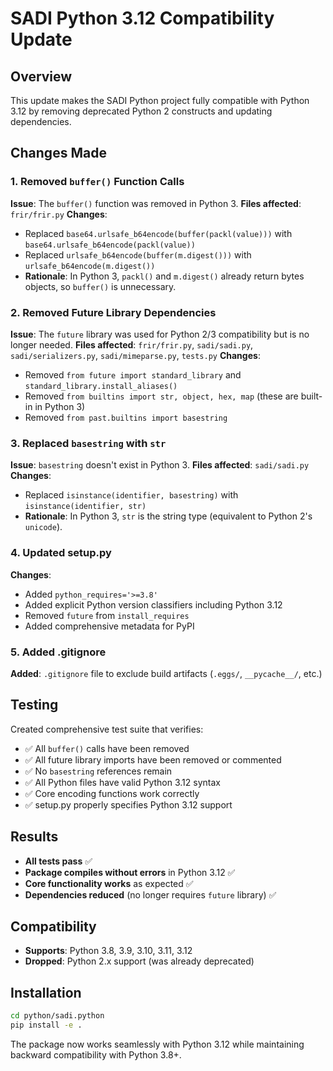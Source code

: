# SADI Python 3.12 Compatibility Update

## Overview
This update makes the SADI Python project fully compatible with Python 3.12 by removing deprecated Python 2 constructs and updating dependencies.

## Changes Made

### 1. Removed `buffer()` Function Calls
**Issue**: The `buffer()` function was removed in Python 3.
**Files affected**: `frir/frir.py`
**Changes**: 
- Replaced `base64.urlsafe_b64encode(buffer(packl(value)))` with `base64.urlsafe_b64encode(packl(value))`
- Replaced `urlsafe_b64encode(buffer(m.digest()))` with `urlsafe_b64encode(m.digest())`
- **Rationale**: In Python 3, `packl()` and `m.digest()` already return bytes objects, so `buffer()` is unnecessary.

### 2. Removed Future Library Dependencies
**Issue**: The `future` library was used for Python 2/3 compatibility but is no longer needed.
**Files affected**: `frir/frir.py`, `sadi/sadi.py`, `sadi/serializers.py`, `sadi/mimeparse.py`, `tests.py`
**Changes**:
- Removed `from future import standard_library` and `standard_library.install_aliases()`
- Removed `from builtins import str, object, hex, map` (these are built-in in Python 3)
- Removed `from past.builtins import basestring`

### 3. Replaced `basestring` with `str`
**Issue**: `basestring` doesn't exist in Python 3.
**Files affected**: `sadi/sadi.py`
**Changes**: 
- Replaced `isinstance(identifier, basestring)` with `isinstance(identifier, str)`
- **Rationale**: In Python 3, `str` is the string type (equivalent to Python 2's `unicode`).

### 4. Updated setup.py
**Changes**:
- Added `python_requires='>=3.8'`
- Added explicit Python version classifiers including Python 3.12
- Removed `future` from `install_requires`
- Added comprehensive metadata for PyPI

### 5. Added .gitignore
**Added**: `.gitignore` file to exclude build artifacts (`.eggs/`, `__pycache__/`, etc.)

## Testing
Created comprehensive test suite that verifies:
- ✅ All `buffer()` calls have been removed
- ✅ All future library imports have been removed or commented
- ✅ No `basestring` references remain
- ✅ All Python files have valid Python 3.12 syntax
- ✅ Core encoding functions work correctly
- ✅ setup.py properly specifies Python 3.12 support

## Results
- **All tests pass** ✅
- **Package compiles without errors** in Python 3.12 ✅
- **Core functionality works** as expected ✅
- **Dependencies reduced** (no longer requires `future` library) ✅

## Compatibility
- **Supports**: Python 3.8, 3.9, 3.10, 3.11, 3.12
- **Dropped**: Python 2.x support (was already deprecated)

## Installation
```bash
cd python/sadi.python
pip install -e .
```

The package now works seamlessly with Python 3.12 while maintaining backward compatibility with Python 3.8+.